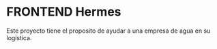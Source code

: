 # FRONTEND Hermes
Este proyecto tiene el proposito de ayudar a una empresa de agua en su logística.
